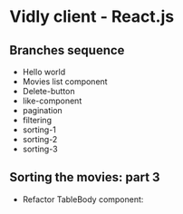 # Vidly client - React.js

## Branches sequence
- Hello world
- Movies list component
- Delete-button
- like-component
- pagination
- filtering
- sorting-1
- sorting-2
- sorting-3

## Sorting the movies: part 3

- Refactor TableBody component:

```javascript

```

```javascript

```

```javascript

```

```javascript

```

```javascript

```

```javascript

```

```javascript

```
